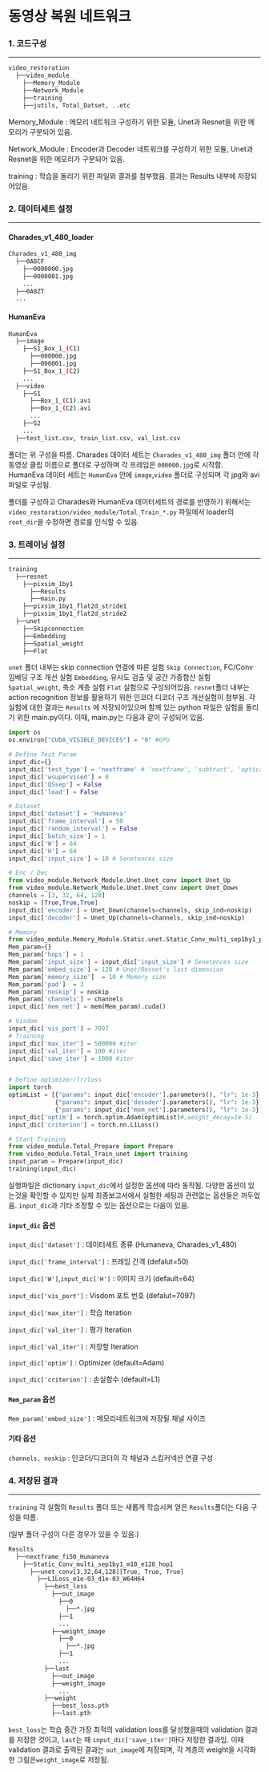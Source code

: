 # 동영상 복원 네트워크

### 1. 코드구성
---
```bash
video_restoration
  ├──video_module
    ├──Memory_Module
    ├──Network_Module
    ├──training
    ├──jutils, Total_Datset, ..etc
```
Memory_Module   : 메모리 네트워크 구성하기 위한 모듈, Unet과 Resnet을 위한 메모리가 구분되어 있음. 

Network_Module  : Encoder과 Decoder 네트워크를 구성하기 위한 모듈, Unet과 Resnet을 위한 메모리가 구분되어 있음.

training        : 학습을 돌리기 위한 파일와 결과를 첨부했음. 결과는 Results 내부에 저장되어있음.




### 2. 데이터세트 설정
---

#### Charades_v1_480_loader
```bash
Charades_v1_480_img
  ├──0A8CF
    ├──0000000.jpg
    ├──0000001.jpg
    ...
  ├──0A8ZT
  ...
```
#### HumanEva
```bash
HumanEva
  ├──image
    ├──S1_Box_1_(C1)
      ├──000000.jpg
      ├──000001.jpg
    ├──S1_Box_1_(C2)
    ...
  ├──video
    ├──S1
      ├──Box_1_(C1).avi
      ├──Box_1_(C2).avi
      ...
    ├──S2
    ...
  ├──test_list.csv, train_list.csv, val_list.csv
```
폴더는 위 구성을 따름. 
Charades 데이터 세트는 ```Charades_v1_480_img``` 폴더 안에 각 동영상 클립 이름으로 폴더로 구성하며 각 프레임은 ```000000.jpg```로 시작함.
HumanEva 데이터 세트는 ```HumanEva``` 안에 ```image```,```video``` 폴더로 구성되며 각 jpg와 avi 파일로 구성됨.

폴더를 구성하고 Charades와 HumanEva 데이터세트의 경로를 반영하기 위해서는 ```video_restoration/video_module/Total_Train_*.py``` 파일에서 loader의 ```root_dir```을 수정하면 경로를 인식할 수 있음.



### 3. 트레이닝 설정
---
```bash
training
  ├──resnet
    ├──pixsim_1by1
      ├──Results
      ├──main.py
    ├──pixsim_1by1_flat2d_stride1
    ├──pixsim_1by1_flat2d_stride2
  ├──unet
    ├──Skipconnection
    ├──Embedding
    ├──Spatial_weight
    ├──Flat
```
```unet``` 폴더 내부는 skip connection 연결에 따른 실험 ```Skip Connection```, FC/Conv 임베딩 구조 개선 실험 ```Embedding```, 유사도 검출 및 공간 가중합산 실험 ```Spatial_weight```, 축소 계층 실험 ```Flat``` 실험으로 구성되어있음.
```resnet```폴더 내부는 action recognition 정보를 활용하기 위한  인코더 디코더 구조 개선실험이 첨부됨.
각 실험에 대한 결과는 ```Results``` 에 저장되어있으며 함께 있는 python 파일은 실험을 돌리기 위한 main.py이다. 이때, main.py는 다음과 같이 구성되어 있음.

```python
import os
os.environ["CUDA_VISIBLE_DEVICES"] = "0" #GPU

# Define Test Param
input_dic={}
input_dic['test_type'] = 'nextframe' # 'nextframe', 'subtract', 'opticalflow'
input_dic['wsupervised'] = 0
input_dic['QSsep'] = False
input_dic['load'] = False

# Dataset
input_dic['dataset'] = 'Humaneva'
input_dic['frame_interval'] = 50
input_dic['random_interval'] = False
input_dic['batch_size'] = 1
input_dic['W'] = 64
input_dic['H'] = 64
input_dic['input_size'] = 10 # Senetences size

# Enc / Dec
from video_module.Network_Module.Unet.Unet_conv import Unet_Up
from video_module.Network_Module.Unet.Unet_conv import Unet_Down
channels = [3, 32, 64, 128]
noskip = [True,True,True]
input_dic['encoder'] = Unet_Down(channels=channels, skip_ind=noskip)
input_dic['decoder'] = Unet_Up(channels=channels, skip_ind=noskip)

# Memory
from video_module.Memory_Module.Static.unet.Static_Conv_multi_sep1by1_pixsim import mem
Mem_param={}
Mem_param['hops'] = 1
Mem_param['input_size'] = input_dic['input_size'] # Senetences size
Mem_param['embed_size'] = 128 # Unet/Resnet's last dimension
Mem_param['memory_size']  = 10 # Memory size
Mem_param['pad']  = 3
Mem_param['noskip'] = noskip
Mem_param['channels'] = channels
input_dic['mem_net'] = mem(Mem_param).cuda()

# Visdom
input_dic['vis_port'] = 7097
# Training
input_dic['max_iter'] = 500000 #iter
input_dic['val_iter'] = 100 #iter
input_dic['save_iter'] = 1000 #iter


# Define optimizer/lr/loss
import torch
optimList = [{"params": input_dic['encoder'].parameters(), "lr": 1e-3},
             {"params": input_dic['decoder'].parameters(), "lr": 1e-3},
             {"params": input_dic['mem_net'].parameters(), "lr": 1e-3}]
input_dic['optim'] = torch.optim.Adam(optimList)#,weight_decay=1e-5)
input_dic['criterion'] = torch.nn.L1Loss()

# Start Training
from video_module.Total_Prepare import Prepare
from video_module.Total_Train_unet import training
input_param = Prepare(input_dic)
training(input_dic)

```

실행파일은 dictionary ```input_dic```에서 설정한 옵션에 따라 동작됨. 
다양한 옵션이 있는것을 확인할 수 있지만 실제 최종보고서에서 실험한 세팅과 관련없는 옵션들은 꺼두었음.
```input_dic```과 기타 조정할 수 있는 옵션으로는 다음이 있음.


#### ```input_dic``` 옵션

```input_dic['dataset']``` : 데이터세트 종류 (Humaneva, Charades_v1_480)

```input_dic['frame_interval']``` : 프레임 간격 (defalut=50)

```input_dic['W']```,```input_dic['H']``` : 이미지 크기 (default=64)

```input_dic['vis_port']``` : Visdom 포트 번호 (defalut=7097)

```input_dic['max_iter']``` : 학습 Iteration

```input_dic['val_iter']``` : 평가 Iteration

```input_dic['val_iter']``` : 저장할 Iteration

```input_dic['optim']``` : Optimizer (default=Adam)

```input_dic['criterion']``` : 손실함수 (default=L1)

#### ```Mem_param``` 옵션

```Mem_param['embed_size']``` : 메모리네트워크에 저장될 채널 사이즈

#### 기타 옵션

```channels, noskip``` : 인코더/디코더의 각 채널과 스킵커넥션 연결 구성




### 4. 저장된 결과
---
```training``` 각 실험의 ```Results``` 폴더 또는 새롭게 학습시켜 얻은 ```Results```폴더는 다음 구성을 따름. 

(일부 폴더 구성이 다른 경우가 있을 수 있음.)
```bash
Results
  ├──nextframe_fi50_Humaneva
    ├──Static_Conv_multi_sep1by1_m10_e128_hop1
      ├──unet_conv[3,32,64,128][True, True, True]
        ├──L1Loss_e1e-03_d1e-03_W64H64
          ├──best_loss
            ├──out_image
              ├──0
                ├──*.jpg
              ├──1
              ...
            ├──weight_image
              ├──0
                ├──*.jpg
              ├──1
              ...
          ├──last
            ├──out_image
            ├──weight_image
              ...
          ├──weight
            ├──best_loss.pth
            ├──last.pth
```

```best_loss```는 학습 중간 가장 최적의 validation loss를 달성했을때의 validation 결과를 저장한 것이고, ```last```는 매 ```input_dic['save_iter']```마다 저장한 결과임.
이때 validation 결과로 출력된 결과는 ```out_image```에 저장되며, 각 계층의 weight을 시각화 한 그림은```weight_image```로 저장됨.
